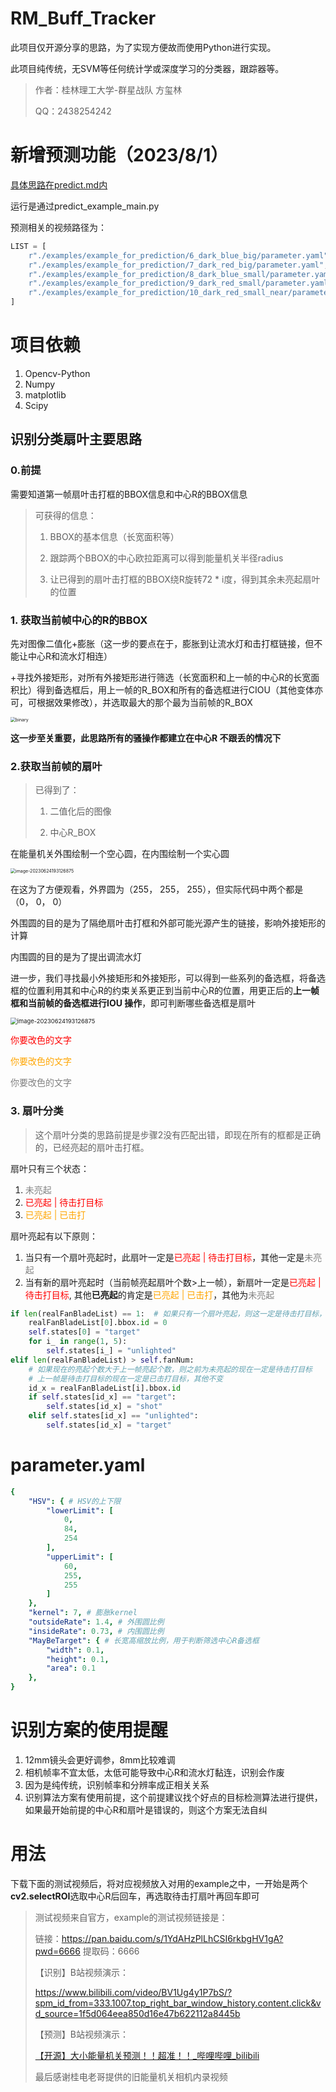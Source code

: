 # RM_Buff_Tracker

此项目仅开源分享的思路，为了实现方便故而使用Python进行实现。

此项目纯传统，无SVM等任何统计学或深度学习的分类器，跟踪器等。

> 作者：桂林理工大学-群星战队 方玺林
> 
> QQ：2438254242

# 新增预测功能（2023/8/1）

[具体思路在predict.md内](predict.md)

运行是通过predict_example_main.py

预测相关的视频路径为： 

```python
LIST = [
    r"./examples/example_for_prediction/6_dark_blue_big/parameter.yaml",
    r"./examples/example_for_prediction/7_dark_red_big/parameter.yaml",
    r"./examples/example_for_prediction/8_dark_blue_small/parameter.yaml",
    r"./examples/example_for_prediction/9_dark_red_small/parameter.yaml",
    r"./examples/example_for_prediction/10_dark_red_small_near/parameter.yaml"
]
```



# 项目依赖

1. Opencv-Python
2. Numpy
3. matplotlib
4. Scipy



## 识别分类扇叶主要思路

### 0.前提

需要知道第一帧扇叶击打框的BBOX信息和中心R的BBOX信息

>可获得的信息：
>
>1. BBOX的基本信息（长宽面积等）
>
>2. 跟踪两个BBOX的中心欧拉距离可以得到能量机关半径radius
>3. 让已得到的扇叶击打框的BBOX绕R旋转72 * i度，得到其余未亮起扇叶的位置



### 1. 获取当前帧中心的R的BBOX

先对图像二值化+膨胀（这一步的要点在于，膨胀到让流水灯和击打框链接，但不能让中心R和流水灯相连）

+寻找外接矩形，对所有外接矩形进行筛选（长宽面积和上一帧的中心R的长宽面积比）得到备选框后，用上一帧的R_BOX和所有的备选框进行CIOU（其他变体亦可，可根据效果修改），并选取最大的那个最为当前帧的R_BOX

<img src="doc/binary1.png" alt="binary" style="zoom:50%;" />

**这一步至关重要，此思路所有的骚操作都建立在中心R 不跟丢的情况下**



### 2.获取当前帧的扇叶

>已得到了：
>
>1. 二值化后的图像
>
>2. 中心R_BOX

在能量机关外围绘制一个空心圆，在内围绘制一个实心圆

<img src="doc/binary2.png" alt="image-20230624193126875" style="zoom:50%;" />



在这为了方便观看，外界圆为（255， 255， 255），但实际代码中两个都是（0， 0， 0）

外围圆的目的是为了隔绝扇叶击打框和外部可能光源产生的链接，影响外接矩形的计算

内围圆的目的是为了提出调流水灯



进一步，我们寻找最小外接矩形和外接矩形，可以得到一些系列的备选框，将备选框的位置利用其和中心R的约束关系更正到当前中心R的位置，用更正后的**上一帧框和当前帧的备选框进行IOU 操作**，即可判断哪些备选框是扇叶

<img src="doc/image-20230624193126875.png" alt="image-20230624193126875" style="zoom:67%;" />





<span style="color:red">你要改色的文字</span>

<span style="color:orange">你要改色的文字</span>

<span style="color:gray">你要改色的文字</span>



### 3. 扇叶分类

>这个扇叶分类的思路前提是步骤2没有匹配出错，即现在所有的框都是正确的，已经亮起的扇叶击打框。

扇叶只有三个状态：

1. <span style="color:gray">未亮起</span>
2. <span style="color:red">已亮起 | 待击打目标</span>
3. <span style="color:orange">已亮起 | 已击打</span>

扇叶亮起有以下原则：

1. 当只有一个扇叶亮起时，此扇叶一定是<span style="color:red">已亮起 | 待击打目标</span>，其他一定是<span style="color:gray">未亮起</span>
2. 当有新的扇叶亮起时（当前帧亮起扇叶个数>上一帧），新扇叶一定是<span style="color:red">已亮起 | 待击打目标</span>, 其他**已亮起**的肯定是<span style="color:orange">已亮起 | 已击打</span>，其他为<span style="color:gray">未亮起</span>

```python
if len(realFanBladeList) == 1:  # 如果只有一个扇叶亮起，则这一定是待击打目标，其他必然为未亮起
    realFanBladeList[0].bbox.id = 0
    self.states[0] = "target"
    for i_ in range(1, 5):
        self.states[i_] = "unlighted"
elif len(realFanBladeList) > self.fanNum:
    # 如果现在的亮起个数大于上一帧亮起个数，则之前为未亮起的现在一定是待击打目标
    # 上一帧是待击打目标的现在一定是已击打目标，其他不变
    id_x = realFanBladeList[i].bbox.id
    if self.states[id_x] == "target":
        self.states[id_x] = "shot"
    elif self.states[id_x] == "unlighted":
        self.states[id_x] = "target"
```



# parameter.yaml

```yaml
{
    "HSV": { # HSV的上下限
        "lowerLimit": [
            0,
            84,
            254
        ],
        "upperLimit": [
            60,
            255,
            255
        ]
    },
    "kernel": 7, # 膨胀kernel
    "outsideRate": 1.4, # 外围圆比例
    "insideRate": 0.73, # 内围圆比例
    "MayBeTarget": { # 长宽高缩放比例，用于判断筛选中心R备选框
        "width": 0.1,
        "height": 0.1,
        "area": 0.1
    },
}
```

# 识别方案的使用提醒
1. 12mm镜头会更好调参，8mm比较难调
2. 相机帧率不宜太低，太低可能导致中心R和流水灯黏连，识别会作废
3. 因为是纯传统，识别帧率和分辨率成正相关关系
4. 识别算法方案有使用前提，这个前提建议找个好点的目标检测算法进行提供，如果最开始前提的中心R和扇叶是错误的，则这个方案无法自纠

# 用法

下载下面的测试视频后，将对应视频放入对用的example之中，一开始是两个**cv2.selectROI**选取中心R后回车，再选取待击打扇叶再回车即可

>测试视频来自官方，example的测试视频链接是：
>
>链接：https://pan.baidu.com/s/1YdAHzPlLhCSI6rkbgHV1gA?pwd=6666
>提取码：6666 
>
>
>
>【识别】B站视频演示：
>
>https://www.bilibili.com/video/BV1Ug4y1P7bS/?spm_id_from=333.1007.top_right_bar_window_history.content.click&vd_source=1f5d064eea850d16e47b622112a8445b
>
>【预测】B站视频演示：
>
>[【开源】大小能量机关预测！！超准！！_哔哩哔哩_bilibili](https://www.bilibili.com/video/BV1zm4y1x7dC/?p=1&spm_id_from=pageDriver)
>
>最后感谢桂电老哥提供的旧能量机关相机内录视频
